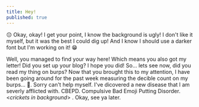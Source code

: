 ```yaml
---
title: Hey!
published: true
---
```


😔 Okay, okay! I get your point, I know the background is ugly! I don't like it myself, but it was the best I could dig up! And I know I should use a darker font but I'm working on it!  😁

Well, you managed to find your way here! Which means you also got my letter! Did you set up your blog? I hope you did! So... lets see now, did you read my thing on burps? Now that you brought this to my attention, I have been going around for the past week measuring the decible count on my burps... 🤦. Sorry can't help myself. I've dicovered a new disease that I am severly afflicted with. CBEPD. Compulsive Bad Emoji Putting Disorder.  <*crickets in background*> . Okay, see ya later.
